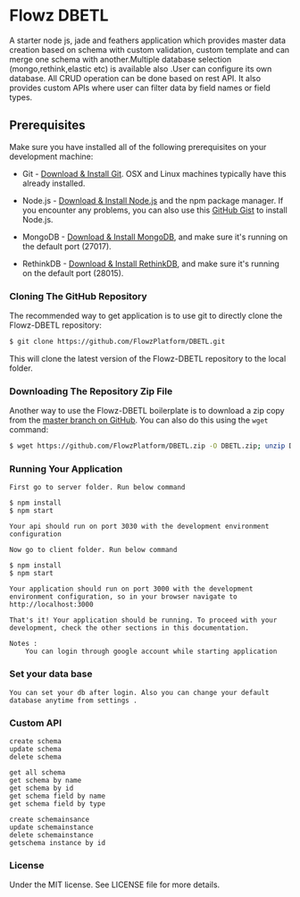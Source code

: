 # Flowz DBETL

A starter node js, jade and feathers application which provides master data creation based on schema with custom validation, custom template and can merge one schema with another.Multiple database selection (mongo,rethink,elastic etc) is available also .User can configure its own database. All CRUD operation can be done based on rest API. It also provides custom APIs where user can filter data by field names or field types.




## Prerequisites
Make sure you have installed all of the following prerequisites on your development machine:
* Git - [Download & Install Git](https://git-scm.com/downloads). OSX and Linux machines typically have this already installed.

* Node.js - [Download & Install Node.js](https://nodejs.org/en/download/) and the npm package manager. If you encounter any problems, you can also use this [GitHub Gist](https://gist.github.com/isaacs/579814) to install Node.js.

* MongoDB - [Download & Install MongoDB](http://www.mongodb.org/downloads), and make sure it's running on the default port (27017).

* RethinkDB - [Download & Install RethinkDB](https://rethinkdb.com/docs/install/), and make sure it's running on the default port (28015).


### Cloning The GitHub Repository
The recommended way to get application is to use git to directly clone the Flowz-DBETL repository:

```bash
$ git clone https://github.com/FlowzPlatform/DBETL.git
```

This will clone the latest version of the Flowz-DBETL  repository to the local folder.

### Downloading The Repository Zip File
Another way to use the Flowz-DBETL boilerplate is to download a zip copy from the [master branch on GitHub](https://github.com/FlowzPlatform/DBETL.zip). You can also do this using the `wget` command:

```bash
$ wget https://github.com/FlowzPlatform/DBETL.zip -O DBETL.zip; unzip DBETL.zip; rm DBETL.zip
```

### Running Your Application

	First go to server folder. Run below command
	
	$ npm install
	$ npm start
	
	Your api should run on port 3030 with the development environment configuration

	Now go to client folder. Run below command

	$ npm install
	$ npm start

	Your application should run on port 3000 with the development environment configuration, so in your browser navigate to http://localhost:3000

	That's it! Your application should be running. To proceed with your development, check the other sections in this documentation.

	Notes :
 		You can login through google account while starting application

### Set your data base
	
	You can set your db after login. Also you can change your default database anytime from settings . 

### Custom API

	create schema
	update schema
	delete schema

	get all schema
	get schema by name
	get schema by id
	get schema field by name
	get schema field by type

	create schemainsance
	update schemainstance
	delete schemainstance
	getschema instance by id
	

### License
Under the MIT license. See LICENSE file for more details.



	




